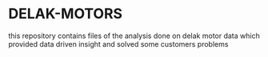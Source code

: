 # DELAK-MOTORS
this repository contains files of the analysis done on delak motor data which provided data driven insight and solved some customers problems
